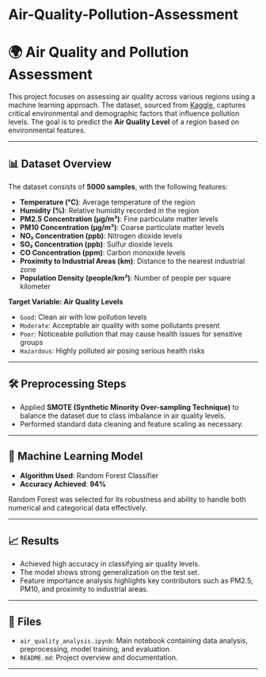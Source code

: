 # Air-Quality-Pollution-Assessment

# 🌍 Air Quality and Pollution Assessment

This project focuses on assessing air quality across various regions using a machine learning approach. The dataset, sourced from [Kaggle](https://www.kaggle.com/datasets/mujtabamatin/air-quality-and-pollution-assessment), captures critical environmental and demographic factors that influence pollution levels. The goal is to predict the **Air Quality Level** of a region based on environmental features.

---

## 📊 Dataset Overview

The dataset consists of **5000 samples**, with the following features:

- **Temperature (°C)**: Average temperature of the region  
- **Humidity (%)**: Relative humidity recorded in the region  
- **PM2.5 Concentration (µg/m³)**: Fine particulate matter levels  
- **PM10 Concentration (µg/m³)**: Coarse particulate matter levels  
- **NO₂ Concentration (ppb)**: Nitrogen dioxide levels  
- **SO₂ Concentration (ppb)**: Sulfur dioxide levels  
- **CO Concentration (ppm)**: Carbon monoxide levels  
- **Proximity to Industrial Areas (km)**: Distance to the nearest industrial zone  
- **Population Density (people/km²)**: Number of people per square kilometer  

**Target Variable: Air Quality Levels**

- `Good`: Clean air with low pollution levels  
- `Moderate`: Acceptable air quality with some pollutants present  
- `Poor`: Noticeable pollution that may cause health issues for sensitive groups  
- `Hazardous`: Highly polluted air posing serious health risks

---

## 🛠️ Preprocessing Steps

- Applied **SMOTE (Synthetic Minority Over-sampling Technique)** to balance the dataset due to class imbalance in air quality levels.
- Performed standard data cleaning and feature scaling as necessary.

---

## 🤖 Machine Learning Model

- **Algorithm Used**: Random Forest Classifier
- **Accuracy Achieved**: **94%**

Random Forest was selected for its robustness and ability to handle both numerical and categorical data effectively.

---

## 📈 Results

- Achieved high accuracy in classifying air quality levels.
- The model shows strong generalization on the test set.
- Feature importance analysis highlights key contributors such as PM2.5, PM10, and proximity to industrial areas.

---

## 📁 Files

- `air_quality_analysis.ipynb`: Main notebook containing data analysis, preprocessing, model training, and evaluation.
- `README.md`: Project overview and documentation.

---


